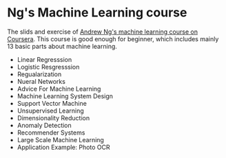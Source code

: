 #  Ng's Machine Learning course

The slids and exercise of [Andrew Ng's machine learning course on Coursera](https://www.coursera.org/learn/machine-learning).  This course is good enough for beginner, which includes mainly 13 basic parts about machine learning.
- Linear Regresssion
- Logistic Resgresssion
- Regualarization
- Nueral Networks
- Advice For Machine Learning
- Machine Learning System Design
- Support Vector Machine
- Unsupervised Learning
- Dimensionality Reduction
- Anomaly Detection
- Recommender Systems
- Large Scale Machine Learning
- Application Example: Photo OCR
